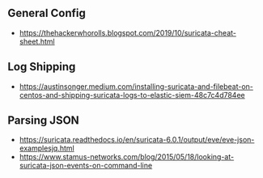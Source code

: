 ## General Config
- https://thehackerwhorolls.blogspot.com/2019/10/suricata-cheat-sheet.html

## Log Shipping
- https://austinsonger.medium.com/installing-suricata-and-filebeat-on-centos-and-shipping-suricata-logs-to-elastic-siem-48c7c4d784ee

## Parsing JSON 
- https://suricata.readthedocs.io/en/suricata-6.0.1/output/eve/eve-json-examplesjq.html
- https://www.stamus-networks.com/blog/2015/05/18/looking-at-suricata-json-events-on-command-line



